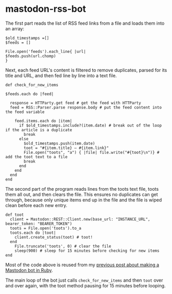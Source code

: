 # mastodon-rss-bot

The first part reads the list of RSS feed links from a file and loads them into an array:

    $old_timestamps =[]
    $feeds = []

    File.open('feeds').each_line{ |url|
    $feeds.push(url.chomp)
    }

Next, each feed URL's content is filtered to remove duplicates, parsed for its title and URL, and then fed line by line into a text file.

    def check_for_new_items

    $feeds.each do |feed|

      response = HTTParty.get feed # get the feed with HTTParty
      feed = RSS::Parser.parse response.body # put the feed content into the feed variable

        feed.items.each do |item|
          if $old_timestamps.include?(item.date) # break out of the loop if the article is a duplicate
            break
          else
            $old_timestamps.push(item.date)
            toot = "#{item.title} — #{item.link}"
            File.open("toots", "a") { |file| file.write("#{toot}\n")} # add the toot text to a file
            break
          end
        end
      end
    end

The second part of the program reads lines from the toots text file, toots them all out, and then clears the file. This ensures no duplicates can get through, because only unique items end up in the file and the file is wiped clean before each new entry.

    def toot
      client = Mastodon::REST::Client.new(base_url: "INSTANCE_URL", bearer_token: "BEARER_TOKEN")
      toots = File.open('toots').to_a
      toots.each do |toot|
        client.create_status(toot) # toot!
      end
        File.truncate('toots', 0) # clear the file
        sleep(900) # sleep for 15 minutes before checking for new items
    end

Most of the code above is reused from my [previous post about making a Mastodon bot in Ruby](http://benjbrandall.xyz/mastodon-bot-ruby/).

The main loop of the bot just calls `check_for_new_items` and then `toot` over and over again, with the toot method pausing for 15 minutes before looping.
